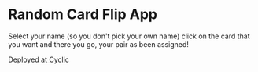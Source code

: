 # Random Card Flip App

Select your name (so you don't pick your own name) click on the card that you want and there you go, your pair as been assigned!

[Deployed at Cyclic](https://cardflip.cyclic.app/)
